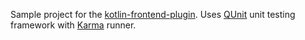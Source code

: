 Sample project for the [kotlin-frontend-plugin](https://github.com/Kotlin/kotlin-frontend-plugin).
Uses [QUnit](http://qunitjs.com/) unit testing framework with [Karma](https://karma-runner.github.io/1.0/index.html) runner.

